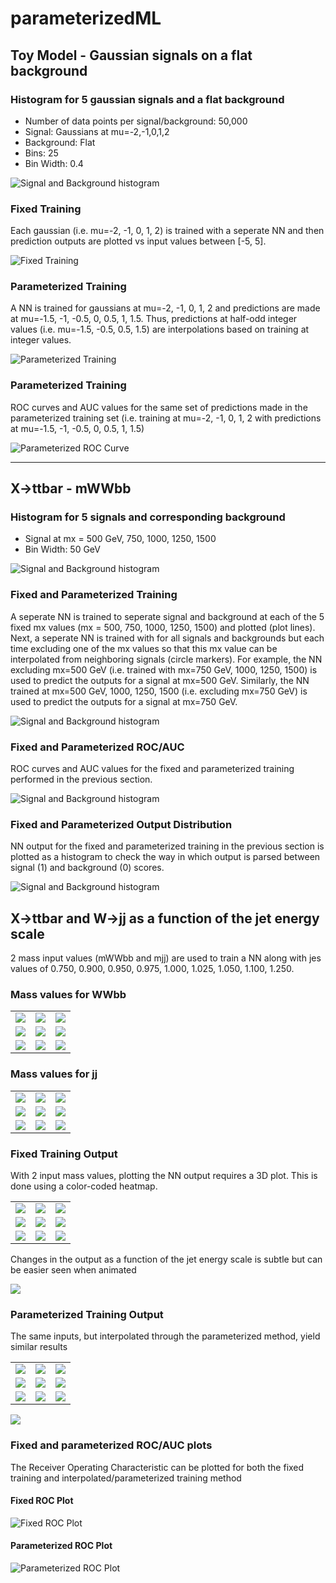 # parameterizedML

## Toy Model - Gaussian signals on a flat background

### Histogram for 5 gaussian signals and a flat background
* Number of data points per signal/background: 50,000
* Signal: Gaussians at mu=-2,-1,0,1,2
* Background: Flat
* Bins: 25
* Bin Width: 0.4

![Signal and Background histogram](https://raw.githubusercontent.com/tfaucett/parameterizedML/master/gaussian/plots/images/histogram_gaussian.png)

### Fixed Training
Each gaussian (i.e. mu=-2, -1, 0, 1, 2) is trained with a seperate NN and then prediction outputs are plotted vs input values between [-5, 5].

![Fixed Training](https://raw.githubusercontent.com/tfaucett/parameterizedML/master/gaussian/plots/images/fixedTraining.png)

### Parameterized Training
A NN is trained for gaussians at mu=-2, -1, 0, 1, 2 and predictions are made at mu=-1.5, -1, -0.5, 0, 0.5, 1, 1.5. Thus, predictions at half-odd integer values (i.e. mu=-1.5, -0.5, 0.5, 1.5) are interpolations based on training at integer values. 

![Parameterized Training](https://raw.githubusercontent.com/tfaucett/parameterizedML/master/gaussian/plots/images/paramTraining_complete.png)

### Parameterized Training
ROC curves and AUC values for the same set of predictions made in the parameterized training set (i.e. training at mu=-2, -1, 0, 1, 2 with predictions at mu=-1.5, -1, -0.5, 0, 0.5, 1, 1.5)

![Parameterized ROC Curve](https://raw.githubusercontent.com/tfaucett/parameterizedML/master/gaussian/plots/images/ROC_parameterized.png)

---

## X->ttbar - mWWbb

### Histogram for 5 signals and corresponding background
* Signal at mx = 500 GeV, 750, 1000, 1250, 1500
* Bin Width: 50 GeV

![Signal and Background histogram](https://raw.githubusercontent.com/tfaucett/parameterizedML/master/mwwbb/plots/images/signal_background_histogram.png)

### Fixed and Parameterized Training
A seperate NN is trained to seperate signal and background at each of the 5 fixed mx values (mx = 500, 750, 1000, 1250, 1500) and plotted (plot lines). Next, a seperate NN is trained with for all signals and backgrounds but each time excluding one of the mx values so that this mx value can be interpolated from neighboring signals (circle markers). For example, the NN excluding mx=500 GeV (i.e. trained with mx=750 GeV, 1000, 1250, 1500) is used to predict the outputs for a signal at mx=500 GeV. Similarly, the NN trained at mx=500 GeV, 1000, 1250, 1500 (i.e. excluding mx=750 GeV) is used to predict the outputs for a signal at mx=750 GeV.   

![Signal and Background histogram](https://raw.githubusercontent.com/tfaucett/parameterizedML/master/mwwbb/plots/images/parameterized_vs_fixed_output_plot.png)

### Fixed and Parameterized ROC/AUC
ROC curves and AUC values for the fixed and parameterized training performed in the previous section.

![Signal and Background histogram](https://raw.githubusercontent.com/tfaucett/parameterizedML/master/mwwbb/plots/images/parameterized_vs_fixed_ROC_plot.png)

### Fixed and Parameterized Output Distribution
NN output for the fixed and parameterized training in the previous section is plotted as a histogram to check the way in which output is parsed between signal (1) and background (0) scores. 

![Signal and Background histogram](https://raw.githubusercontent.com/tfaucett/parameterizedML/master/mwwbb/plots/images/parameterized_vs_fixed_output_histogram.png)

## X->ttbar and W->jj as a function of the jet energy scale
2 mass input values (mWWbb and mjj) are used to train a NN along with jes values of 0.750, 0.900, 0.950, 0.975, 1.000, 1.025, 1.050, 1.100, 1.250. 

### Mass values for WWbb

<table style="width:100%">
  <tr>
    <td><img src="https://raw.githubusercontent.com/tfaucett/parameterizedML/master/mwwbb_jes/plots/histograms/images/mWWbb_histogram_0.750.png"></td>
    <td><img src="https://raw.githubusercontent.com/tfaucett/parameterizedML/master/mwwbb_jes/plots/histograms/images/mWWbb_histogram_0.900.png"></td>    
    <td><img src="https://raw.githubusercontent.com/tfaucett/parameterizedML/master/mwwbb_jes/plots/histograms/images/mWWbb_histogram_0.950.png"></td>
  </tr>
  <tr>
    <td><img src="https://raw.githubusercontent.com/tfaucett/parameterizedML/master/mwwbb_jes/plots/histograms/images/mWWbb_histogram_0.975.png"></td>
    <td><img src="https://raw.githubusercontent.com/tfaucett/parameterizedML/master/mwwbb_jes/plots/histograms/images/mWWbb_histogram_1.000.png"></td>    
    <td><img src="https://raw.githubusercontent.com/tfaucett/parameterizedML/master/mwwbb_jes/plots/histograms/images/mWWbb_histogram_1.025.png"></td>
  </tr>
  <tr>
    <td><img src="https://raw.githubusercontent.com/tfaucett/parameterizedML/master/mwwbb_jes/plots/histograms/images/mWWbb_histogram_1.050.png"></td>
    <td><img src="https://raw.githubusercontent.com/tfaucett/parameterizedML/master/mwwbb_jes/plots/histograms/images/mWWbb_histogram_1.100.png"></td>    
    <td><img src="https://raw.githubusercontent.com/tfaucett/parameterizedML/master/mwwbb_jes/plots/histograms/images/mWWbb_histogram_1.250.png"></td>
  </tr>
</table>

### Mass values for jj

<table style="width:100%">
  <tr>
    <td><img src="https://raw.githubusercontent.com/tfaucett/parameterizedML/master/mwwbb_jes/plots/histograms/images/mjj_histogram_0.750.png"></td>
    <td><img src="https://raw.githubusercontent.com/tfaucett/parameterizedML/master/mwwbb_jes/plots/histograms/images/mjj_histogram_0.900.png"></td>    
    <td><img src="https://raw.githubusercontent.com/tfaucett/parameterizedML/master/mwwbb_jes/plots/histograms/images/mjj_histogram_0.950.png"></td>
  </tr>
  <tr>
    <td><img src="https://raw.githubusercontent.com/tfaucett/parameterizedML/master/mwwbb_jes/plots/histograms/images/mjj_histogram_0.975.png"></td>
    <td><img src="https://raw.githubusercontent.com/tfaucett/parameterizedML/master/mwwbb_jes/plots/histograms/images/mjj_histogram_1.000.png"></td>    
    <td><img src="https://raw.githubusercontent.com/tfaucett/parameterizedML/master/mwwbb_jes/plots/histograms/images/mjj_histogram_1.025.png"></td>
  </tr>
  <tr>
    <td><img src="https://raw.githubusercontent.com/tfaucett/parameterizedML/master/mwwbb_jes/plots/histograms/images/mjj_histogram_1.050.png"></td>
    <td><img src="https://raw.githubusercontent.com/tfaucett/parameterizedML/master/mwwbb_jes/plots/histograms/images/mjj_histogram_1.100.png"></td>    
    <td><img src="https://raw.githubusercontent.com/tfaucett/parameterizedML/master/mwwbb_jes/plots/histograms/images/mjj_histogram_1.250.png"></td>
  </tr>
</table>

### Fixed Training Output
With 2 input mass values, plotting the NN output requires a 3D plot. This is done using a color-coded heatmap.

<table style="width:100%">
  <tr>
    <td><img src="https://raw.githubusercontent.com/tfaucett/parameterizedML/master/mwwbb_jes/plots/output_heat_map/images/fixed/fixed_output_plot_heat_map_0.750.png"></td>
    <td><img src="https://raw.githubusercontent.com/tfaucett/parameterizedML/master/mwwbb_jes/plots/output_heat_map/images/fixed/fixed_output_plot_heat_map_0.900.png"></td>   
    <td><img src="https://raw.githubusercontent.com/tfaucett/parameterizedML/master/mwwbb_jes/plots/output_heat_map/images/fixed/fixed_output_plot_heat_map_0.950.png"></td>
  </tr>
  <tr>
    <td><img src="https://raw.githubusercontent.com/tfaucett/parameterizedML/master/mwwbb_jes/plots/output_heat_map/images/fixed/fixed_output_plot_heat_map_0.975.png"></td>
    <td><img src="https://raw.githubusercontent.com/tfaucett/parameterizedML/master/mwwbb_jes/plots/output_heat_map/images/fixed/fixed_output_plot_heat_map_1.000.png"></td>   
    <td><img src="https://raw.githubusercontent.com/tfaucett/parameterizedML/master/mwwbb_jes/plots/output_heat_map/images/fixed/fixed_output_plot_heat_map_1.025.png"></td>
  </tr>
  <tr>
    <td><img src="https://raw.githubusercontent.com/tfaucett/parameterizedML/master/mwwbb_jes/plots/output_heat_map/images/fixed/fixed_output_plot_heat_map_1.050.png"></td>
    <td><img src="https://raw.githubusercontent.com/tfaucett/parameterizedML/master/mwwbb_jes/plots/output_heat_map/images/fixed/fixed_output_plot_heat_map_1.100.png"></td>   
    <td><img src="https://raw.githubusercontent.com/tfaucett/parameterizedML/master/mwwbb_jes/plots/output_heat_map/images/fixed/fixed_output_plot_heat_map_1.250.png"></td>
  </tr>
</table>

Changes in the output as a function of the jet energy scale is subtle but can be easier seen when animated

<img src="https://raw.githubusercontent.com/tfaucett/parameterizedML/master/mwwbb_jes/plots/output_heat_map/images/fixed/fixed_output_animation.gif">

### Parameterized Training Output
The same inputs, but interpolated through the parameterized method, yield similar results

<table style="width:100%">
  <tr>
    <td><img src="https://raw.githubusercontent.com/tfaucett/parameterizedML/master/mwwbb_jes/plots/output_heat_map/images/parameterized/parameterized_output_plot_heat_map_0.750.png"></td>
    <td><img src="https://raw.githubusercontent.com/tfaucett/parameterizedML/master/mwwbb_jes/plots/output_heat_map/images/parameterized/parameterized_output_plot_heat_map_0.900.png"></td>   
    <td><img src="https://raw.githubusercontent.com/tfaucett/parameterizedML/master/mwwbb_jes/plots/output_heat_map/images/parameterized/parameterized_output_plot_heat_map_0.950.png"></td>
  </tr>
  <tr>
    <td><img src="https://raw.githubusercontent.com/tfaucett/parameterizedML/master/mwwbb_jes/plots/output_heat_map/images/parameterized/parameterized_output_plot_heat_map_0.975.png"></td>
    <td><img src="https://raw.githubusercontent.com/tfaucett/parameterizedML/master/mwwbb_jes/plots/output_heat_map/images/parameterized/parameterized_output_plot_heat_map_1.000.png"></td>   
    <td><img src="https://raw.githubusercontent.com/tfaucett/parameterizedML/master/mwwbb_jes/plots/output_heat_map/images/parameterized/parameterized_output_plot_heat_map_1.025.png"></td>
  </tr>
  <tr>
    <td><img src="https://raw.githubusercontent.com/tfaucett/parameterizedML/master/mwwbb_jes/plots/output_heat_map/images/parameterized/parameterized_output_plot_heat_map_1.050.png"></td>
    <td><img src="https://raw.githubusercontent.com/tfaucett/parameterizedML/master/mwwbb_jes/plots/output_heat_map/images/parameterized/parameterized_output_plot_heat_map_1.100.png"></td>   
    <td><img src="https://raw.githubusercontent.com/tfaucett/parameterizedML/master/mwwbb_jes/plots/output_heat_map/images/parameterized/parameterized_output_plot_heat_map_1.250.png"></td>
  </tr>
</table>


<img src="https://raw.githubusercontent.com/tfaucett/parameterizedML/master/mwwbb_jes/plots/output_heat_map/images/parameterized/parameterized_output_animation.gif">

### Fixed and parameterized ROC/AUC plots
The Receiver Operating Characteristic can be plotted for both the fixed training and interpolated/parameterized training method

#### Fixed ROC Plot
![Fixed ROC Plot](https://raw.githubusercontent.com/tfaucett/parameterizedML/master/mwwbb_jes/plots/images/fixed_ROC_plot.png)

#### Parameterized ROC Plot
![Parameterized ROC Plot](https://raw.githubusercontent.com/tfaucett/parameterizedML/master/mwwbb_jes/plots/images/parameterized_ROC_plot.png)
